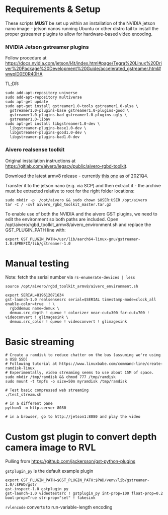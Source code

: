 # Requirements & Setup

These scripts **MUST** be set up within an installation of the NVIDIA jetson nano image - jetson nanos running Ubuntu
or other distro fail to install the proper gstreamer plugins to allow for hardware-based video encoding.

### NVIDIA Jetson gstreamer plugins

Follow procedure at https://docs.nvidia.com/jetson/l4t/index.html#page/Tegra%20Linux%20Driver%20Package%20Development%20Guide/accelerated_gstreamer.html#wwpID0E0R40HA

TL;DR:

```
sudo add-apt-repository universe
sudo add-apt-repository multiverse
sudo apt-get update
sudo apt-get install gstreamer1.0-tools gstreamer1.0-alsa \
  gstreamer1.0-plugins-base gstreamer1.0-plugins-good \
  gstreamer1.0-plugins-bad gstreamer1.0-plugins-ugly \
  gstreamer1.0-libav
sudo apt-get install libgstreamer1.0-dev \
  libgstreamer-plugins-base1.0-dev \
  libgstreamer-plugins-good1.0-dev \
  libgstreamer-plugins-bad1.0-dev
```

### Aivero realsense toolkit 
Original installation instructions at https://gitlab.com/aivero/legacy/public/aivero-rgbd-toolkit.

Download the latest armv8 release - currently [this one](https://drive.google.com/u/0/uc?id=1VoBx2SES10AWMiHBqR-gwFW8vX-beZvc&export=download) as of 2021Q4.

Transfer it to the jetson nano (e.g. via SCP) and then extract it - the archive must be extracted relative to root for the right folder locations:

```
sudo mkdir -p  /opt/aivero && sudo chown $USER:USER /opt/aivero
tar -C / -xvf aivero_rgbd_toolkit_master.tar.gz
```

To enable use of both the NVIDIA and the aivero GST plugins, we need to edit the environment so both paths are included.
Open /opt/aivero/rgbd_toolkit_armv8/aivero_environment.sh and replace the GST_PLUGIN_PATH line with:

```
export GST_PLUGIN_PATH=/usr/lib/aarch64-linux-gnu/gstreamer-1.0:$PREFIX/lib/gstreamer-1.0
```

# Manual testing

Note: fetch the serial number via `rs-enumerate-devices | less`

```
source /opt/aivero/rgbd_toolkit_armv8/aivero_environment.sh 

export SERIAL=819612071634
gst-launch-1.0 realsensesrc serial=$SERIAL timestamp-mode=clock_all enable-color=true  ! \
  rgbddemux name=demux \
  demux.src_depth ! queue ! colorizer near-cut=300 far-cut=700 ! videoconvert ! glimagesink \
  demux.src_color ! queue ! videoconvert ! glimagesink

```

# Basic streaming

```
# Create a ramdisk to reduce chatter on the bus (assuming we're using a USB SSD)
# Following tutorial at https://www.linuxbabe.com/command-line/create-ramdisk-linux
# Experimentally, video streaming seems to use about 15M of space.
sudo mkdir /tmp/ramdisk && chmod 777 /tmp/ramdisk
sudo mount -t tmpfs -o size=50m myramdisk /tmp/ramdisk

# Test basic compressed web streaming
./test_stream.sh

# in a different pane
python3 -m http.server 8080

# in a browser, go to http://jetson1:8080 and play the video
```


# Custom gst plugin to convert depth camera image to RVL

Pulling from https://github.com/jackersson/gst-python-plugins

`gstplugin_py` is the default example plugin

```
export GST_PLUGIN_PATH=$GST_PLUGIN_PATH:$PWD/venv/lib/gstreamer-1.0/:$PWD/gst/
gst-inspect-1.0 gstplugin_py
gst-launch-1.0 videotestsrc ! gstplugin_py int-prop=100 float-prop=0.2 bool-prop=True str-prop="set" ! fakesink

```

`rvlencode` converts to run-variable-length encoding




